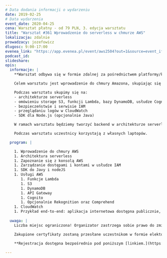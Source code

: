 ```yaml
---
# Data dodania informacji o wydarzeniu
date: 2019-02-25
# Data wydarzenia
event_date: 2020-04-25
cena: Warsztat płatny - od 79 PLN, 3. edycja warsztatu
title: "Warsztat #361 Wprowadzenie do serverless w chmurze AWS"
lokalizacja: zdalnie
prowadzacy: jozefowicz
dlugosc: 9:00-17:00
evenea_link: "https://app.evenea.pl/event/aws2504?out=1&source=event_iframe"
podcast_id:
slideshare:
opis:
  informacje: |
    **Warsztat odbywa się w formie zdalnej za pośrednictwem platformy/komunikatora online, z wykorzystaniem dźwięku, obrazu z kamery, udostępniania ekranu komputera prowadzącego i uczestników.** 

    Celem warsztatu jest wprowadzenie do chmury Amazona, skupiając się na technologiach serverless. Zostaną omówione podstawowe usługi AWS wraz z ich najważniejszymi funkcjami oraz możliwymi integracjami. Poruszone zostaną też popularne wpadki popełniane przy projektowaniu architektur serverless.

    Podczas warsztatu skupimy się na:
    - architekturze serverless
    - omówieniu storage S3, funkcji Lambda, bazy DynamoDB, usłudze Cognito oraz API Gateway
    - bezpieczeństwie i serwisie IAM
    - przeglądaniu logów w CloudWatch
    - SDK dla Node.js (opcjonalnie Java)

    W ramach warsztatu będziemy tworzyć backend w architekturze serverless dla prostej strony do zarządzania notatkami i załącznikami. Wymaganiem do warsztatu jest podstawowa znajomość JavaScript.

    Podczas warsztatu uczestnicy korzystają z własnych laptopów. 

  program: |

    1. Wprowadzenie do chmury AWS
    1. Architektura serverless
    1. Zapoznanie się z konsolą AWS
    1. Zarządzanie dostępami i kontami w usłudze IAM
    1. SDK do Javy i nodeJS
    1. Usługi AWS
       1. Funkcje Lambda
       1. S3
       1. DynamoDB
       1. API Gateway
       1. Cognito
       1. Opcjonalnie Rekognition oraz Comprehend
    1. CloudWatch
    1. Przykład end-to-end: aplikacja internetowa dostępna publicznie, realizująca prostego CRUD-a 
  
  uwaga: |
    Liczba miejsc ograniczona! Organizator zastrzega sobie prawo do zmiany lokalizacji wydarzenia oraz jego odwołania w przypadku niezgłoszenia się minimalnej liczby uczestników.

    Zakupione certyfikaty zostaną przesłane uczestnikom w formie elektoronicznej po warsztacie oraz za pośrednictwem firmy kurierskiej w momencie poprawy sytuacji wywołanej epidemią koronawirusa. 
    
    **Rejestracja dostępna bezpośrednio pod poniższym [linkiem.](https://app.evenea.pl/event/aws2504/)**

---
```


